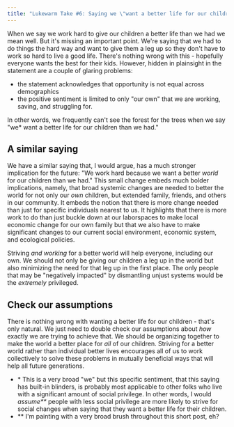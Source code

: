 ```yaml
---
title: "Lukewarm Take #6: Saying we \"want a better life for our children\" is messed up"
---
```


When we say we work hard to give our children a better life than we had we mean
well. But it's missing an important point. We're saying that we had to do things
the hard way and want to give them a leg up so they don't have to work so hard
to live a good life. There's nothing wrong with this - hopefully everyone wants
the best for their kids. However, hidden in plainsight in the statement are a
couple of glaring problems:

- the statement acknowledges that opportunity is not equal across demographics
- the positive sentiment is limited to only "our own" that we are working,
  saving, and struggling for.
  
In other words, we frequently can't see the forest for the trees when we say "we\*
want a better life for our children than we had."

## A similar saying

We have a similar saying that, I would argue, has a much stronger implication
for the future: "We work hard because we want a better _world_ for our children
than we had." This small change embeds much bolder implications, namely, that
broad systemic changes are needed to better the world for not only our _own_
children, but extended family, friends, and others in our community. It embeds
the notion that there is more change needed than just for specific individuals
nearest to us. It highlights that there is more work to do than just buckle down
at our laborspaces to make local economic change for our own family but that we
also have to make significant changes to our current social environment,
economic system, and ecological policies.

Striving _and working_ for a better world will help everyone, including our own.
We should not only be giving our children a leg up in the world but also
minimizing the need for that leg up in the first place. The only people that may
be "negatively impacted" by dismantling unjust systems would be the _extremely_
privileged.



## Check our assumptions

There is nothing wrong with wanting a better life for our children - that's only
natural. We just need to double check our assumptions about _how_ exactly we are
trying to achieve that. We should be organizing together to make the world a
better place for _all_ of our children. Striving for a better world rather than
individual better lives encourages all of us to work collectively to solve these
problems in mutually beneficial ways that will help all future generations.

- \* This is a very broad "we" but this specific sentiment, that this saying has
built-in blinders, is probably most applicable to other folks who live with a
significant amount of social privilege. In other words, I would _assume\*\*_
people with less social privilege are more likely to strive for social changes
when saying that they want a better life for their children.
- \*\* I'm painting with a very broad brush throughout this short post, eh?
